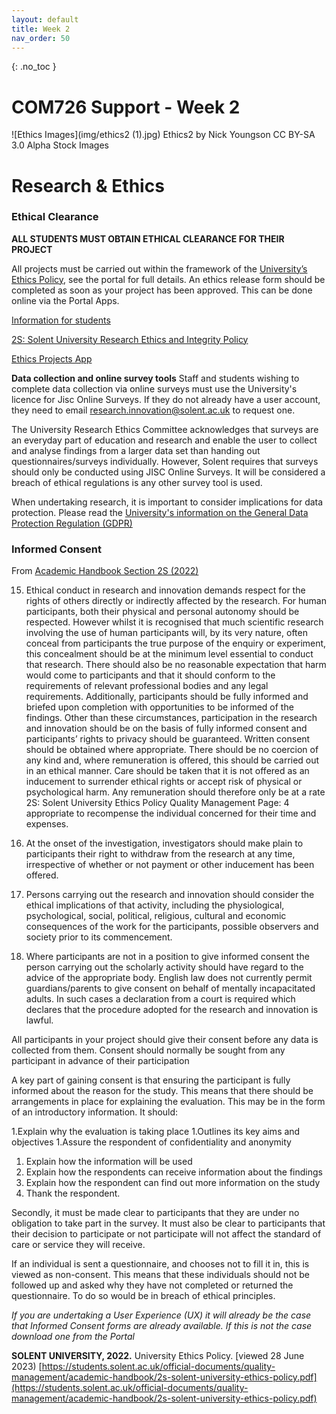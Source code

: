 ```yaml
---
layout: default
title: Week 2
nav_order: 50
---
```

{: .no_toc }

# COM726 Support - Week 2
![Ethics Images](img/ethics2 (1).jpg)
Ethics2 by Nick Youngson CC BY-SA 3.0 Alpha Stock Images

# Research & Ethics


### Ethical Clearance

**ALL STUDENTS MUST OBTAIN ETHICAL CLEARANCE FOR THEIR PROJECT**

All projects must be carried out within the framework of the [University’s Ethics Policy](https://www.solent.ac.uk/research-innovation-enterprise/research-at-solent/support/ethics-and-integrity), see the portal for full details.  An ethics release form should be completed as soon as your project has been approved.  This can be done online via the Portal Apps.

[Information for students](https://www.solent.ac.uk/research-innovation-enterprise/research-at-solent/support/ethics-and-integrity/information-for-students)

[2S: Solent University Research Ethics and Integrity Policy](https://students.solent.ac.uk/official-documents/quality-management/academic-handbook/2s-solent-university-ethics-policy.pdf)

[Ethics Projects App](https://ethics.app.solent.ac.uk)

**Data collection and online survey tools**
Staff and students wishing to complete data collection via online surveys must use the University's licence for Jisc Online Surveys. If they do not already have a user account, they need to email research.innovation@solent.ac.uk to request one.

The University Research Ethics Committee acknowledges that surveys are an everyday part of education and research and enable the user to collect and analyse findings from a larger data set than handing out questionnaires/surveys individually. However, Solent requires that surveys should only be conducted using JISC Online Surveys. It will be considered a breach of ethical regulations is any other survey tool is used.

When undertaking research, it is important to consider implications for data protection. Please read the [University's information on the General Data Protection Regulation (GDPR)](https://staff.solent.ac.uk/our-organisation/gdpr-at-solent)

### Informed Consent

From [Academic Handbook Section 2S (2022)](https://students.solent.ac.uk/official-documents/quality-management/academic-handbook/2s-solent-university-ethics-policy.pdf)

15. Ethical conduct in research and innovation demands respect for the rights of others directly or indirectly affected by the research. For human participants, both their physical and personal autonomy should be respected. However whilst it is recognised that much scientific research involving the use of human participants will, by its very nature, often conceal from participants the true purpose of the enquiry or experiment, this concealment should be at the minimum level essential to conduct that research. There should also be no reasonable expectation that harm would come to participants and that it should conform to the requirements of relevant professional bodies and any legal requirements. Additionally, participants should be fully informed and briefed upon completion with opportunities to be informed of the findings. Other than these circumstances, participation in the research and innovation should be on the basis of fully informed consent and participants’ rights to privacy should be guaranteed. Written consent should be obtained where appropriate. There should be no coercion of any kind and, where remuneration is offered, this should be carried out in an ethical manner. Care should be taken that it is not offered as an inducement to surrender ethical rights or accept risk of physical or psychological harm. Any remuneration should therefore only be at a rate 2S: Solent University Ethics Policy Quality Management Page: 4 appropriate to recompense the individual concerned for their time and expenses.

16. At the onset of the investigation, investigators should make plain to participants their right to withdraw from the research at any time, irrespective of whether or not payment or other inducement has been offered.

17. Persons carrying out the research and innovation should consider the ethical implications of that activity, including the physiological, psychological, social, political, religious, cultural and economic consequences of the work for the participants, possible observers and society prior to its commencement.

18. Where participants are not in a position to give informed consent the person carrying out the scholarly activity should have regard to the advice of the appropriate body. English law does not currently permit guardians/parents to give consent on behalf of mentally incapacitated adults. In such cases a declaration from a court is required which declares that the procedure adopted for the research and innovation is lawful.

All participants in your project should give their consent before any data is collected from them. Consent should normally be sought from any participant in advance of their participation 


 A key part of gaining consent is that ensuring the participant is fully informed about the reason for the study. This means that there should be arrangements in place for explaining the evaluation. This may be in the form of an introductory information. It should:


1.Explain why the evaluation is taking place 
1.Outlines its key aims and objectives 
1.Assure the respondent of confidentiality and anonymity 
1. Explain how the information will be used  
1. Explain how the respondents can receive information about the findings 
1. Explain how the respondent can find out more information on the study 
1. Thank the respondent. 

Secondly, it must be made clear to participants that they are under no obligation to take part in the survey. It must also be clear to participants that their decision to participate or not participate will not affect the standard of care or service they will receive. 

 If an individual is sent a questionnaire, and chooses not to fill it in, this is viewed as non-consent. This means that these individuals should not be followed up and asked why they have not completed or returned the questionnaire. To do so would be in breach of ethical principles. 

*If you are undertaking a User Experience (UX) it will already be the case that Informed Consent forms are already available. If this is not the case download one from the Portal* 

**SOLENT UNIVERSITY, 2022.** University Ethics Policy. [viewed 28 June 2023) 
[https://students.solent.ac.uk/official-documents/quality-management/academic-handbook/2s-solent-university-ethics-policy.pdf](https://students.solent.ac.uk/official-documents/quality-management/academic-handbook/2s-solent-university-ethics-policy.pdf)

